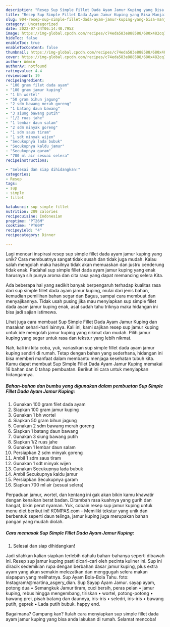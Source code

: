 ```yaml
---
description: "Resep Sup Simple Fillet Dada Ayam Jamur Kuping yang Bisa Manjain Lidah"
title: "Resep Sup Simple Fillet Dada Ayam Jamur Kuping yang Bisa Manjain Lidah"
slug: 904-resep-sup-simple-fillet-dada-ayam-jamur-kuping-yang-bisa-manjain-lidah
category: Uncategorized
date: 2022-07-24T06:14:40.795Z
image: https://img-global.cpcdn.com/recipes/c74eda583e888588/680x482cq70/sup-simple-fillet-dada-ayam-jamur-kuping-foto-resep-utama.jpg
hideToc: false
enableToc: true
enableTocContent: false
thumbnail: https://img-global.cpcdn.com/recipes/c74eda583e888588/680x482cq70/sup-simple-fillet-dada-ayam-jamur-kuping-foto-resep-utama.jpg
cover: https://img-global.cpcdn.com/recipes/c74eda583e888588/680x482cq70/sup-simple-fillet-dada-ayam-jamur-kuping-foto-resep-utama.jpg
author: Admin
authorAv: notfound
ratingvalue: 4.4
reviewcount: 19
recipeingredient:
- "100 gram filet dada ayam"
- "100 gram jamur kuping"
- "1 bh wortel"
- "50 gram bihun jagung"
- "2 sdm bawang merah goreng"
- "1 batang daun bawang"
- "3 siung bawang putih"
- "1/2 ruas jahe"
- "1 lembar daun salam"
- "2 sdm minyak goreng"
- "1 sdm saus tiram"
- "1 sdt minyak wijen"
- "Secukupnya lada bubuk"
- "Secukupnya kaldu jamur"
- "Secukupnya garam"
- "700 ml air sesuai selera"
recipeinstructions:

- "Selesai dan siap dihidangkan!"
categories:
- Resep
tags:
- sup
- simple
- fillet

katakunci: sup simple fillet 
nutrition: 209 calories
recipecuisine: Indonesian
preptime: "PT26M"
cooktime: "PT60M"
recipeyield: "4"
recipecategory: Dinner

---
```





Lagi mencari inspirasi resep sup simple fillet dada ayam jamur kuping yang unik? Cara membuatnya sangat tidak susah dan tidak juga mudah. Kalau salah mengolah maka hasilnya tidak akan memuaskan dan justru cenderung tidak enak. Padahal sup simple fillet dada ayam jamur kuping yang enak harusnya sih punya aroma dan cita rasa yang dapat memancing selera Kita.





Ada beberapa hal yang sedikit banyak berpengaruh terhadap kualitas rasa dari sup simple fillet dada ayam jamur kuping, mulai dari jenis bahan, kemudian pemilihan bahan segar dan Bagus, sampai cara membuat dan menyajikannya. Tidak usah pusing jika mau menyiapkan sup simple fillet dada ayam jamur kuping enak,      asal sudah tahu triknya maka hidangan ini bisa jadi sajian istimewa.














Lihat juga cara membuat Sup Simple Fillet Dada Ayam Jamur Kuping dan masakan sehari-hari lainnya. Kali ini, kami sajikan resep sup jamur kuping untuk ide mengolah jamur kuping yang nikmat dan mudah. Pilih jamur kuping yang segar untuk rasa dan tekstur yang lebih nikmat.






Nah, kali ini kita coba, yuk, variasikan sup simple fillet dada ayam jamur kuping sendiri di rumah. Tetap dengan bahan yang sederhana, hidangan ini bisa memberi manfaat dalam membantu menjaga kesehatan tubuh kita. Kamu dapat membuat Sup Simple Fillet Dada Ayam Jamur Kuping memakai 16 bahan dan 0 tahap pembuatan. Berikut ini cara untuk menyiapkan hidangannya.

<!--inarticleads1-->

##### Bahan-bahan dan bumbu yang digunakan dalam pembuatan Sup Simple Fillet Dada Ayam Jamur Kuping:

1. Gunakan 100 gram filet dada ayam
1. Siapkan 100 gram jamur kuping
1. Gunakan 1 bh wortel
1. Siapkan 50 gram bihun jagung
1. Gunakan 2 sdm bawang merah goreng
1. Siapkan 1 batang daun bawang
1. Gunakan 3 siung bawang putih
1. Siapkan 1/2 ruas jahe
1. Gunakan 1 lembar daun salam
1. Persiapkan 2 sdm minyak goreng
1. Ambil 1 sdm saus tiram
1. Gunakan 1 sdt minyak wijen
1. Gunakan Secukupnya lada bubuk
1. Ambil Secukupnya kaldu jamur
1. Persiapkan Secukupnya garam
1. Siapkan 700 ml air (sesuai selera)


Perpaduan jamur, wortel, dan kentang ini gak akan bikin kamu khawatir dengan kenaikan berat badan. Ditambah rasa kuahnya yang gurih dan hangat, bikin perut nyaman. Yuk, cobain resep sup jamur kuping untuk menu diet berikut ini! KOMPAS.com - Memiliki tekstur yang unik dan berbentuk seperti daun telinga, jamur kuping juga merupakan bahan pangan yang mudah diolah. 

<!--inarticleads2-->

##### Cara memasak Sup Simple Fillet Dada Ayam Jamur Kuping:


1. Selesai dan siap dihidangkan!

Jadi silahkan kalian siapkan terlebih dahulu bahan-bahanya seperti dibawah ini. Resep sup jamur kuping pasti dicari-cari oleh pecinta kuliner ini. Sup ini diracik sedemikian rupa dengan berbahan dasar jamur kuping, plus extra ayam yang akan semakin melezatkan dan menggugah selera makan siapapun yang melihatnya. Sup Ayam Bola-Bola Tahu. foto: Instagram/@martina_asgery_dian. Sup Sayap Ayam Jamur. sayap ayam, potong dua • Semangkuk Jamur tiram, cuci bersih, peras pelan • jamur kuping, rebus hingga mengembang, tiriskan • wortel, potong-potong • bawang prei, pisah batang dan daunnya, iris-iris • seledri, iris-iris • bawang putih, geprek • Lada putih bubuk. happy end. 

Bagaimana? Gampang kan? Itulah cara menyiapkan sup simple fillet dada ayam jamur kuping yang bisa anda lakukan di rumah. Selamat mencoba!
